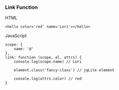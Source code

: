 ### Link Function

HTML
    
    <hello color='red' name='Lori'></hello>

JavaScript

    scope: {
        name: '@'
    },
    link: function (scope, el, attrs) {
        console.log(scope.name) // Lori
        
        element.class('fancy-class') // jqLite element
         
        console.log(attrs.color) // red
    }